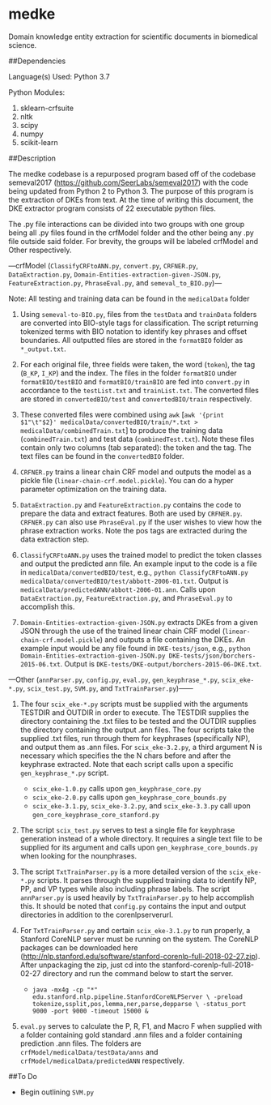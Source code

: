 # medke
Domain knowledge entity extraction for scientific documents in biomedical science.

##Dependencies

Language(s) Used: Python 3.7

Python Modules:
1. sklearn-crfsuite    
2. nltk            
3. scipy
4. numpy
5. scikit-learn

##Description

The medke codebase is a repurposed program based off of the codebase semeval2017 (https://github.com/SeerLabs/semeval2017) with the code being updated from Python 2 to Python 3.  The purpose of this program is the extraction of DKEs from text.  At the time of writing this document, the DKE extractor program consists of 22 executable python files.  

The .py file interactions can be divided into two groups with one group being all .py files found in the crfModel folder and the other being any .py file outside said folder. For brevity, the groups will be labeled crfModel and Other respectively.


—crfModel (`ClassifyCRFtoANN.py`, `convert.py`, `CRFNER.py`, `DataExtraction.py`, `Domain-Entities-extraction-given-JSON.py`, `FeatureExtraction.py`, `PhraseEval.py`, and `semeval_to_BIO.py`)—

Note:  All testing and training data can be found in the `medicalData` folder

1.  Using `semeval-to-BIO.py`, files from the `testData` and `trainData` folders are converted into BIO-style tags for classification.  The script returning tokenized terms with BIO notation to identify key phrases and offset boundaries.  All outputted files are stored in the `formatBIO` folder as `*_output.txt`.

2.  For each original file, three fields were taken, the word (`token`), the tag (`B_KP`, `I_KP`) and the index. The files in the folder `formatBIO` under `formatBIO/testBIO` and `formatBIO/trainBIO` are fed into `convert.py` in accordance to the `testList.txt` and `trainList.txt`.  The converted files are stored in `convertedBIO/test` and `convertedBIO/train` respectively.

3. These converted files were combined using `awk` [`awk '{print $1"\t"$2}' medicalData/convertedBIO/train/*.txt > medicalData/combinedTrain.txt`] to produce the training data (`combinedTrain.txt`) and test data (`combinedTest.txt`). Note these files contain only two columns (tab separated): the token and the tag.  The text files can be found in the `convertedBIO` folder.

4. `CRFNER.py` trains a linear chain CRF model and outputs the model as a pickle file (`linear-chain-crf.model.pickle`). You can do a hyper parameter optimization on the training data.

5. `DataExtraction.py` and `FeatureExtraction.py` contains the code to prepare the data and extract features. Both are used by `CRFNER.py`. `CRFNER.py` can also use `PhraseEval.py` if the user wishes to view how the phrase extraction works.  Note the pos tags are extracted during the data extraction step.  

6. `ClassifyCRFtoANN.py` uses the trained model to predict the token classes and output the predicted ann file. An example input to the code is a file in `medicalData/convertedBIO/test`, e.g., `python ClassifyCRFtoANN.py medicalData/convertedBIO/test/abbott-2006-01.txt`. Output is `medicalData/predictedANN/abbott-2006-01.ann`.  Calls upon `DataExtraction.py`, `FeatureExtraction.py`, and `PhraseEval.py` to accomplish this.

7.  `Domain-Entities-extraction-given-JSON.py` extracts DKEs from a given JSON through the use of the trained linear chain CRF model (`linear-chain-crf.model.pickle`) and outputs a file containing the DKEs.  An example input would be any file found in `DKE-tests/json`, e.g., `python Domain-Entities-extraction-given-JSON.py DKE-tests/json/borchers-2015-06.txt`. Output is `DKE-tests/DKE-output/borchers-2015-06-DKE.txt`. 


—Other (`annParser.py`, `config.py`, `eval.py`, `gen_keyphrase_*.py`, `scix_eke-*.py`, `scix_test.py`, `SVM.py`, and `TxtTrainParser.py`)——


1.  The four `scix_eke-*.py` scripts must be supplied with the arguments TESTDIR and OUTDIR in order to execute.  The TESTDIR supplies the directory containing the .txt files to be tested and the OUTDIR supplies the directory containing the output .ann files.  The four scripts take the supplied .txt files, run through them for keyphrases (specifically NP), and output them as .ann files.  For `scix_eke-3.2.py`, a third argument N is necessary which specifies the the N chars before and after the keyphrase extracted.  Note that each script calls upon a specific `gen_keyphrase_*.py` script.
    - `scix_eke-1.0.py` calls upon `gen_keyphrase_core.py`
    - `scix_eke-2.0.py` calls upon `gen_keyphrase_core_bounds.py`
    - `scix_eke-3.1.py`, `scix_eke-3.2.py`, and `scix_eke-3.3.py` call upon `gen_core_keyphrase_core_stanford.py`

2.  The script `scix_test.py` serves to test a single file for keyphrase generation instead of a whole directory.  It requires a single text file to be supplied for its argument and calls upon `gen_keyphrase_core_bounds.py` when looking for the nounphrases.  

3.  The script `TxtTrainParser.py` is a more detailed version of the `scix_eke-*.py` scripts.  It parses through the supplied training data to identify NP, PP,  and VP types while also including phrase labels.  The script `annParser.py` is used heavily by `TxtTrainParser.py` to help accomplish this.  It should be noted that `config.py` contains the input and output directories in addition to the corenlpserverurl.  

4.  For `TxtTrainParser.py` and certain `scix_eke-3.1.py` to run properly, a Stanford CoreNLP server must be running on the system.  The CoreNLP packages can be downloaded here (http://nlp.stanford.edu/software/stanford-corenlp-full-2018-02-27.zip).  After unpackaging the zip, just cd into the stanford-corenlp-full-2018-02-27 directory and run the command below to start the server.
    - `java -mx4g -cp "*" edu.stanford.nlp.pipeline.StanfordCoreNLPServer \
-preload tokenize,ssplit,pos,lemma,ner,parse,depparse \
-status_port 9000 -port 9000 -timeout 15000 & `

5.  `eval.py` serves to calculate the P, R, F1, and Macro F when supplied with a folder containing gold standard .ann files and a folder containing prediction .ann files.  The folders are `crfModel/medicalData/testData/anns` and `crfModel/medicalData/predictedANN` respectively.

##To Do
- Begin outlining `SVM.py`